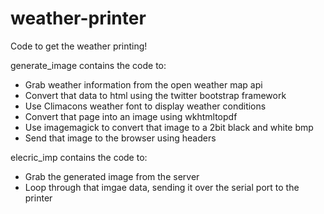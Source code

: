 weather-printer
===============

Code to get the weather printing!

generate_image contains the code to:
* Grab weather information from the open weather map api
* Convert that data to html using the twitter bootstrap framework
* Use Climacons weather font to display weather conditions
* Convert that page into an image using wkhtmltopdf
* Use imagemagick to convert that image to a 2bit black and white bmp
* Send that image to the browser using headers

elecric_imp contains the code to:
* Grab the generated image from the server
* Loop through that imgae data, sending it over the serial port to the printer

